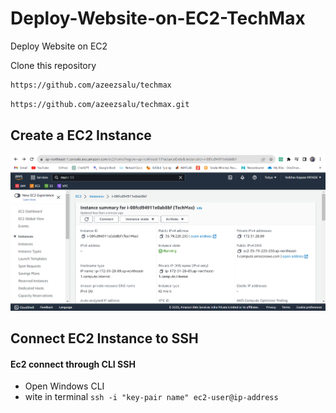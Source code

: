 # Deploy-Website-on-EC2-TechMax
Deploy Website on EC2

Clone this repository 
```html
https://github.com/azeezsalu/techmax
```

```html
https://github.com/azeezsalu/techmax.git
```

## Create a EC2 Instance

<img src="https://github.com/vaibhavkapase1302/Deploy-Website-on-EC2-TechMax/blob/main/EC2%20Instance%20Launch.png"  alt="EC@ Instance Launch">


## Connect EC2 Instance to SSH

#### Ec2 connect through CLI SSH
* Open Windows CLI 
* wite in terminal ```ssh -i "key-pair name" ec2-user@ip-address```


